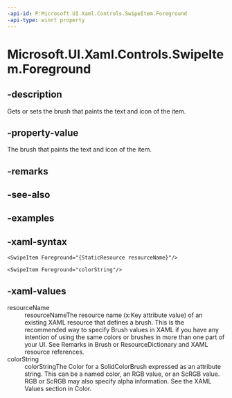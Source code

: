 ```yaml
---
-api-id: P:Microsoft.UI.Xaml.Controls.SwipeItem.Foreground
-api-type: winrt property
---
```

<!-- Property syntax.
public Brush Foreground { get;  set; }
-->

# Microsoft.UI.Xaml.Controls.SwipeItem.Foreground


## -description

Gets or sets the brush that paints the text and icon of the item.


## -property-value

The brush that paints the text and icon of the item.


## -remarks


## -see-also


## -examples


## -xaml-syntax

```xaml
<SwipeItem Foreground="{StaticResource resourceName}"/>
```

```xaml
<SwipeItem Foreground="colorString"/>
```


## -xaml-values

<dl><dt>resourceName</dt><dd>resourceNameThe resource name (x:Key attribute value) of an existing XAML resource that defines a brush. This is the recommended way to specify Brush values in XAML if you have any intention of using the same colors or brushes in more than one part of your UI. See Remarks in Brush or ResourceDictionary and XAML resource references.</dd>
<dt>colorString</dt><dd>colorStringThe Color for a SolidColorBrush expressed as an attribute string. This can be a named color, an RGB value, or an ScRGB value. RGB or ScRGB may also specify alpha information. See the XAML Values section in Color.</dd>
</dl>


